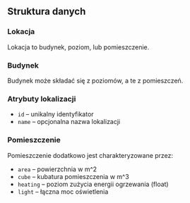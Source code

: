 ## Struktura danych

### Lokacja
Lokacja to budynek, poziom, lub pomieszczenie.

### Budynek
Budynek może składać się z poziomów, a te z pomieszczeń.

### Atrybuty lokalizacji
- `id` – unikalny identyfikator
- `name` – opcjonalna nazwa lokalizacji

### Pomieszczenie
Pomieszczenie dodatkowo jest charakteryzowane przez:
- `area` – powierzchnia w m^2
- `cube` – kubatura pomieszczenia w m^3
- `heating` – poziom zużycia energii ogrzewania (float)
- `light` – łączna moc oświetlenia